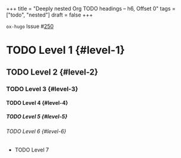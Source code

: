 +++
title = "Deeply nested Org TODO headings – h6, Offset 0"
tags = ["todo", "nested"]
draft = false
+++

`ox-hugo` Issue #[250](https://github.com/kaushalmodi/ox-hugo/issues/250)


# <span class="org-todo todo TODO">TODO</span> Level 1 {#level-1}


## <span class="org-todo todo TODO">TODO</span> Level 2 {#level-2}


### <span class="org-todo todo TODO">TODO</span> Level 3 {#level-3}


#### <span class="org-todo todo TODO">TODO</span> Level 4 {#level-4}


##### <span class="org-todo todo TODO">TODO</span> Level 5 {#level-5}


###### <span class="org-todo todo TODO">TODO</span> Level 6 {#level-6}

- <span class="org-todo todo TODO">TODO</span>  Level 7
